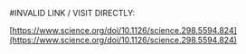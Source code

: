 #INVALID LINK / VISIT DIRECTLY:

[https://www.science.org/doi/10.1126/science.298.5594.824](https://www.science.org/doi/10.1126/science.298.5594.824)